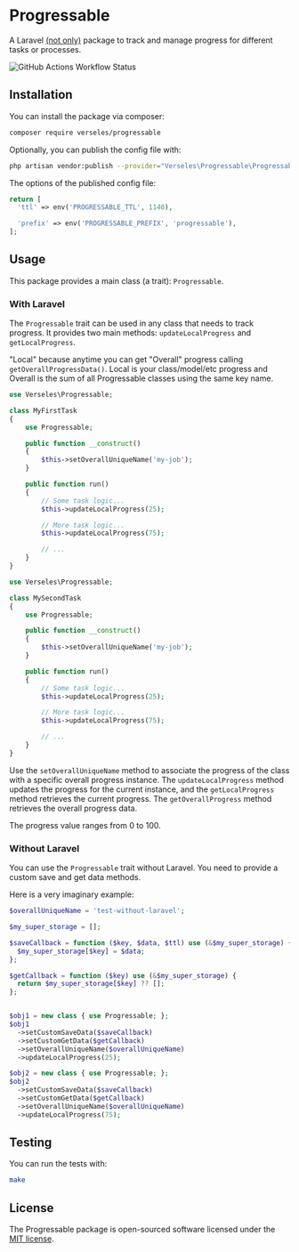 # Progressable 

A Laravel [(not only)](#without-laravel) package to track and manage progress for different tasks or processes.

![GitHub Actions Workflow Status](https://img.shields.io/github/actions/workflow/status/verseles/progressable/phpunit.yml?style=for-the-badge&label=PHPUnit)

## Installation

You can install the package via composer:

```bash
composer require verseles/progressable
```

Optionally, you can publish the config file with:

```bash
php artisan vendor:publish --provider="Verseles\Progressable\ProgressableServiceProvider" --tag="config"
```

The options of the published config file:

```php
return [
  'ttl' => env('PROGRESSABLE_TTL', 1140),

  'prefix' => env('PROGRESSABLE_PREFIX', 'progressable'),
];
```

## Usage

This package provides a main class (a trait): `Progressable`.

### With Laravel

The `Progressable` trait can be used in any class that needs to track progress. It provides two main methods: `updateLocalProgress` and `getLocalProgress`.

"Local" because anytime you can get "Overall" progress calling `getOverallProgressData()`. Local is your class/model/etc progress and Overall is the sum of all Progressable classes using the same key name.

```php
use Verseles\Progressable;

class MyFirstTask
{
    use Progressable;

    public function __construct()
    {
        $this->setOverallUniqueName('my-job');
    }

    public function run()
    {
        // Some task logic...
        $this->updateLocalProgress(25);

        // More task logic...
        $this->updateLocalProgress(75);

        // ...
    }
}
```

```php
use Verseles\Progressable;

class MySecondTask
{
    use Progressable;

    public function __construct()
    {
        $this->setOverallUniqueName('my-job');
    }

    public function run()
    {
        // Some task logic...
        $this->updateLocalProgress(25);

        // More task logic...
        $this->updateLocalProgress(75);

        // ...
    }
}
```

Use the `setOverallUniqueName` method to associate the progress of the class with a specific overall progress instance. The `updateLocalProgress` method updates the progress for the current instance, and the `getLocalProgress` method retrieves the current progress. The `getOverallProgress` method retrieves the overall progress data.

The progress value ranges from 0 to 100.

### Without Laravel

You can use the `Progressable` trait without Laravel. You need to provide a custom save and get data methods.

Here is a very imaginary example:

```php
$overallUniqueName = 'test-without-laravel';

$my_super_storage = [];

$saveCallback = function ($key, $data, $ttl) use (&$my_super_storage) {
  $my_super_storage[$key] = $data;
};

$getCallback = function ($key) use (&$my_super_storage) {
  return $my_super_storage[$key] ?? [];
};


$obj1 = new class { use Progressable; };
$obj1
  ->setCustomSaveData($saveCallback)
  ->setCustomGetData($getCallback)
  ->setOverallUniqueName($overallUniqueName)
  ->updateLocalProgress(25);

$obj2 = new class { use Progressable; };
$obj2
  ->setCustomSaveData($saveCallback)
  ->setCustomGetData($getCallback)
  ->setOverallUniqueName($overallUniqueName)
  ->updateLocalProgress(75);

```

## Testing

You can run the tests with:

```bash
make
```

## License

The Progressable package is open-sourced software licensed under the [MIT license](./LICENSE.md).
